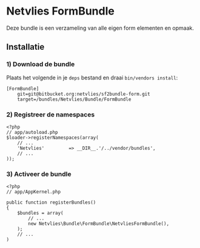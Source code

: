 Netvlies FormBundle
===================

Deze bundle is een verzameling van alle eigen form elementen
en opmaak.

Installatie
-----------

### 1) Download de bundle

Plaats het volgende in je `deps` bestand en draai `bin/vendors install`:

    [FormBundle]
        git=git@bitbucket.org:netvlies/sf2bundle-form.git
        target=/bundles/Netvlies/Bundle/FormBundle

### 2) Registreer de namespaces

    <?php
    // app/autoload.php
    $loader->registerNamespaces(array(
        // ...
        'Netvlies'         => __DIR__.'/../vendor/bundles',
        // ...
    ));

### 3) Activeer de bundle

    <?php
    // app/AppKernel.php

    public function registerBundles()
    {
        $bundles = array(
            // ...
            new Netvlies\Bundle\FormBundle\NetvliesFormBundle(),
        );
        // ...
    )
